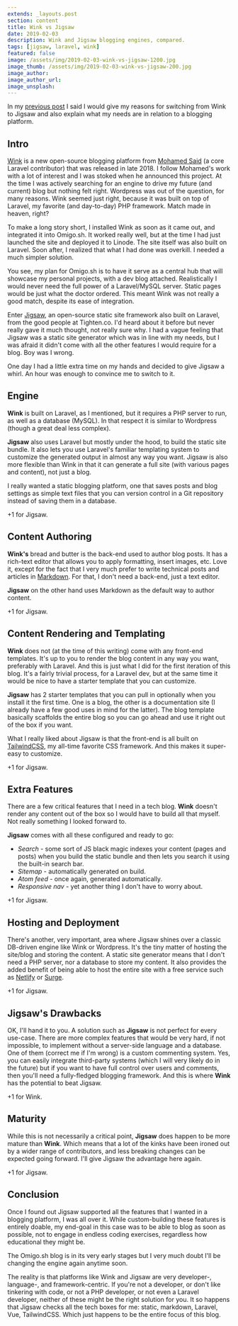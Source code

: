 ```yaml
---
extends: _layouts.post
section: content
title: Wink vs Jigsaw
date: 2019-02-03
description: Wink and Jigsaw blogging engines, compared.
tags: [jigsaw, laravel, wink]
featured: false
image: /assets/img/2019-02-03-wink-vs-jigsaw-1200.jpg
image_thumb: /assets/img/2019-02-03-wink-vs-jigsaw-200.jpg
image_author:
image_author_url:
image_unsplash:
---
```


In my [previous post](/blog/welcome-new-new-blog/) I said I would give my reasons for switching from Wink to Jigsaw and also explain what my needs are in relation to a blogging platform.

## Intro

[Wink](https://wink.themsaid.com/) is a new open-source blogging platform from [Mohamed Said](https://themsaid.com/) (a core Laravel contributor) that was released in late 2018. I follow Mohamed's work with a lot of interest and I was stoked when he announced this project. At the time I was actively searching for an engine to drive my future (and current) blog but nothing felt right. Wordpress was out of the question, for many reasons. Wink seemed just right, because it was built on top of Laravel, my favorite (and day-to-day) PHP framework. Match made in heaven, right?

To make a long story short, I installed Wink as soon as it came out, and integrated it into Omigo.sh. It worked really well, but at the time I had just launched the site and deployed it to Linode. The site itself was also built on Laravel. Soon after, I realized that what I had done was overkill. I needed a much simpler solution.

You see, my plan for Omigo.sh is to have it serve as a central hub that will showcase my personal projects, with a dev blog attached. Realistically I would never need the full power of a Laravel/MySQL server. Static pages would be just what the doctor ordered. This meant Wink was not really a good match, despite its ease of integration.

Enter [Jigsaw](https://jigsaw.tighten.co/), an open-source static site framework also built on Laravel, from the good people at Tighten.co. I'd heard about it before but never really gave it much thought, not really sure why. I had a vague feeling that Jigsaw was a static site generator which was in line with my needs, but I was afraid it didn't come with all the other features I would require for a blog. Boy was I wrong.

One day I had a little extra time on my hands and decided to give Jigsaw a whirl. An hour was enough to convince me to switch to it.

## Engine

**Wink** is built on Laravel, as I mentioned, but it requires a PHP server to run, as well as a database (MySQL). In that respect it is similar to Wordpress (though a great deal less complex).

**Jigsaw** also uses Laravel but mostly under the hood, to build the static site bundle. It also lets you use Laravel's familiar templating system to customize the generated output in almost any way you want. Jigsaw is also more flexible than Wink in that it can generate a full site (with various pages and content), not just a blog. 

I really wanted a static blogging platform, one that saves posts and blog settings as simple text files that you can version control in a Git repository instead of saving them in a database.

+1 for Jigsaw.

## Content Authoring

**Wink's** bread and butter is the back-end used to author blog posts. It has a rich-text editor that allows you to apply formatting, insert images, etc. Love it, except for the fact that I very much prefer to write technical posts and articles in [Markdown](https://daringfireball.net/projects/markdown/). For that, I don't need a back-end, just a text editor.

**Jigsaw** on the other hand uses Markdown as the default way to author content.

+1 for Jigsaw.

## Content Rendering and Templating

**Wink** does not (at the time of this writing) come with any front-end templates. It's up to you to render the blog content in any way you want, preferably with Laravel. And this is just what I did for the first iteration of this blog. It's a fairly trivial process, for a Laravel dev, but at the same time it would be nice to have a starter template that you can customize.

**Jigsaw** has 2 starter templates that you can pull in optionally when you install it the first time. One is a blog, the other is a documentation site (I already have a few good uses in mind for the latter). The blog template basically scaffolds the entire blog so you can go ahead and use it right out of the box if you want.

What I really liked about Jigsaw is that the front-end is all built on [TailwindCSS](https://tailwindcss.com/), my all-time favorite CSS framework. And this makes it super-easy to customize.

+1 for Jigsaw.

## Extra Features ##

There are a few critical features that I need in a tech blog. **Wink** doesn't render any content out of the box so I would have to build all that myself. Not really something I looked forward to.

**Jigsaw** comes with all these configured and ready to go:

- _Search_ - some sort of JS black magic indexes your content (pages and posts) when you build the static bundle and then lets you search it using the built-in search bar.
- _Sitemap_ - automatically generated on build.
- _Atom feed_ - once again, generated automatically.
- _Responsive nav_ - yet another thing I don't have to worry about.

+1 for Jigsaw.

## Hosting and Deployment ##

There's another, very important, area where Jigsaw shines over a classic DB-driven engine like Wink or Wordpress. It's the tiny matter of hosting the site/blog and storing the content. A static site generator means that I don't need a PHP server, nor a database to store my content. It also provides the added benefit of being able to host the entire site with a free service such as [Netlify](https://www.netlify.com/) or [Surge](https://surge.sh/).

+1 for Jigsaw.

## Jigsaw's Drawbacks ##

OK, I'll hand it to you. A solution such as **Jigsaw** is not perfect for every use-case. There are more complex features that would be very hard, if not impossible, to implement without a server-side language and a database. One of them (correct me if I'm wrong) is a custom commenting system. Yes, you can easily integrate third-party systems (which I will very likely do in the future) but if you want to have full control over users and comments, then you'll need a fully-fledged blogging framework. And this is where **Wink** has the potential to beat Jigsaw.

+1 for Wink. 

## Maturity ##

While this is not necessarily a critical point, **Jigsaw** does happen to be more mature than **Wink**. Which means that a lot of the kinks have been ironed out by a wider range of contributors, and less breaking changes can be expected going forward. I'll give Jigsaw the advantage here again.

+1 for Jigsaw.

## Conclusion ##

Once I found out Jigsaw supported all the features that I wanted in a blogging platform, I was all over it. While custom-building these features is entirely doable, my end-goal in this case was to be able to blog as soon as possible, not to engage in endless coding exercises, regardless how educational they might be. 

The Omigo.sh blog is in its very early stages but I very much doubt I'll be changing the engine again anytime soon.

The reality is that platforms like Wink and Jigsaw are very developer-, language-, and framework-centric. If you're not a developer, or don't like tinkering with code, or not a PHP developer, or not even a Laravel developer, neither of these might be the right solution for you. It so happens that Jigsaw checks all the tech boxes for me: static, markdown, Laravel, Vue, TailwindCSS. Which just happens to be the entire focus of this blog.